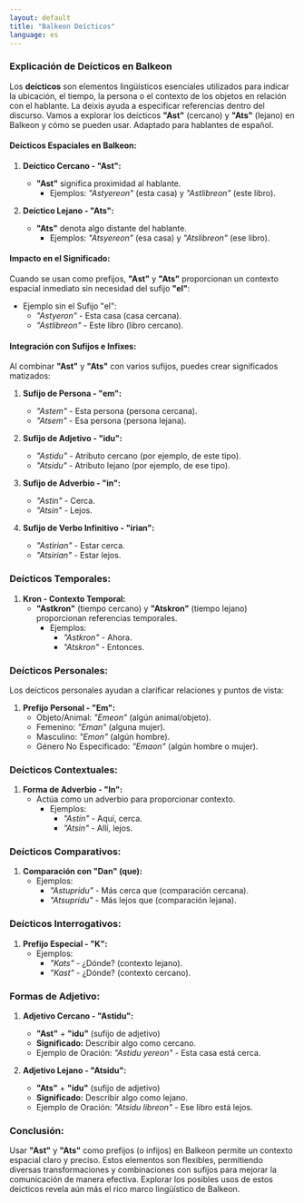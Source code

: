```yaml
---
layout: default
title: "Balkeon Deícticos"
language: es
---
```


### Explicación de Deícticos en Balkeon

Los **deícticos** son elementos lingüísticos esenciales utilizados para indicar la ubicación, el tiempo, la persona o el contexto de los objetos en relación con el hablante. La deixis ayuda a especificar referencias dentro del discurso. Vamos a explorar los deícticos **"Ast"** (cercano) y **"Ats"** (lejano) en Balkeon y cómo se pueden usar. Adaptado para hablantes de español.

#### Deícticos Espaciales en Balkeon:

1. **Deíctico Cercano - "Ast":**
   - **"Ast"** significa proximidad al hablante.
     - Ejemplos: *"Astyereon"* (esta casa) y *"Astlibreon"* (este libro).

2. **Deíctico Lejano - "Ats":**
   - **"Ats"** denota algo distante del hablante.
     - Ejemplos: *"Atsyereon"* (esa casa) y *"Atslibreon"* (ese libro).

#### Impacto en el Significado:

Cuando se usan como prefijos, **"Ast"** y **"Ats"** proporcionan un contexto espacial inmediato sin necesidad del sufijo **"el"**:

- Ejemplo sin el Sufijo "el":
  - *"Astyeron"* - Esta casa (casa cercana).
  - *"Astlibreon"* - Este libro (libro cercano).

#### Integración con Sufijos e Infixes:

Al combinar **"Ast"** y **"Ats"** con varios sufijos, puedes crear significados matizados:

1. **Sufijo de Persona - "em":**
   - *"Astem"* - Esta persona (persona cercana).
   - *"Atsem"* - Esa persona (persona lejana).

2. **Sufijo de Adjetivo - "idu":**
   - *"Astidu"* - Atributo cercano (por ejemplo, de este tipo).
   - *"Atsidu"* - Atributo lejano (por ejemplo, de ese tipo).

3. **Sufijo de Adverbio - "in":**
   - *"Astin"* - Cerca.
   - *"Atsin"* - Lejos.

4. **Sufijo de Verbo Infinitivo - "irian":**
   - *"Astirian"* - Estar cerca.
   - *"Atsirian"* - Estar lejos.

### Deícticos Temporales:

1. **Kron - Contexto Temporal:**
   - **"Astkron"** (tiempo cercano) y **"Atskron"** (tiempo lejano) proporcionan referencias temporales.
     - Ejemplos:
       - *"Astkron"* - Ahora.
       - *"Atskron"* - Entonces.
   
### Deícticos Personales:

Los deícticos personales ayudan a clarificar relaciones y puntos de vista:

1. **Prefijo Personal - "Em":**
   - Objeto/Animal: *"Emeon"* (algún animal/objeto).
   - Femenino: *"Eman"* (alguna mujer).
   - Masculino: *"Emon"* (algún hombre).
   - Género No Especificado: *"Emaon"* (algún hombre o mujer).

### Deícticos Contextuales:

1. **Forma de Adverbio - "In":**
   - Actúa como un adverbio para proporcionar contexto.
     - Ejemplos:
       - *"Astin"* - Aquí, cerca.
       - *"Atsin"* - Allí, lejos.

### Deícticos Comparativos:

1. **Comparación con "Dan" (que):**
   - Ejemplos:
     - *"Astupridu"* - Más cerca que (comparación cercana).
     - *"Atsupridu"* - Más lejos que (comparación lejana).

### Deícticos Interrogativos:

1. **Prefijo Especial - "K":**
   - Ejemplos:
     - *"Kats"* - ¿Dónde? (contexto lejano).
     - *"Kast"* - ¿Dónde? (contexto cercano).

### Formas de Adjetivo:

1. **Adjetivo Cercano - "Astidu":**
   - **"Ast"** + **"idu"** (sufijo de adjetivo)
   - **Significado:** Describir algo como cercano.
   - Ejemplo de Oración: *"Astidu yereon"* - Esta casa está cerca.

2. **Adjetivo Lejano - "Atsidu":**
   - **"Ats"** + **"idu"** (sufijo de adjetivo)
   - **Significado:** Describir algo como lejano.
   - Ejemplo de Oración: *"Atsidu libreon"* - Ese libro está lejos.

### Conclusión:

Usar **"Ast"** y **"Ats"** como prefijos (o infijos) en Balkeon permite un contexto espacial claro y preciso. Estos elementos son flexibles, permitiendo diversas transformaciones y combinaciones con sufijos para mejorar la comunicación de manera efectiva. Explorar los posibles usos de estos deícticos revela aún más el rico marco lingüístico de Balkeon.      
